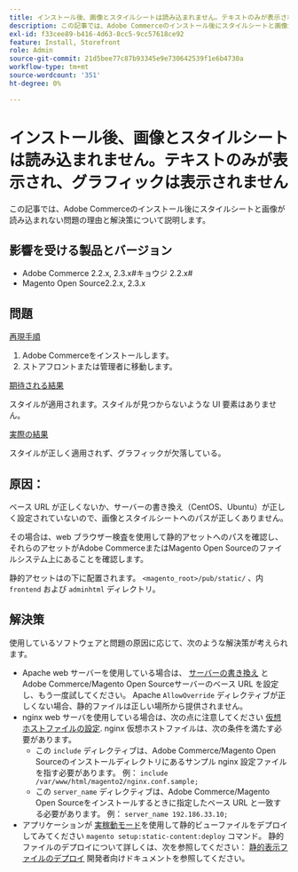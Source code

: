 ```yaml
---
title: インストール後、画像とスタイルシートは読み込まれません。テキストのみが表示され、グラフィックは表示されません
description: この記事では、Adobe Commerceのインストール後にスタイルシートと画像が読み込まれない問題の理由と解決策について説明します。
exl-id: f33cee89-b416-4d63-8cc5-9cc57618ce92
feature: Install, Storefront
role: Admin
source-git-commit: 21d5bee77c87b93345e9e730642539f1e6b4730a
workflow-type: tm+mt
source-wordcount: '351'
ht-degree: 0%

---
```


# インストール後、画像とスタイルシートは読み込まれません。テキストのみが表示され、グラフィックは表示されません

この記事では、Adobe Commerceのインストール後にスタイルシートと画像が読み込まれない問題の理由と解決策について説明します。

## 影響を受ける製品とバージョン

* Adobe Commerce 2.2.x, 2.3.x#キョウジ 2.2.x#
* Magento Open Source2.2.x, 2.3.x

## 問題

<u>再現手順</u>

1. Adobe Commerceをインストールします。
1. ストアフロントまたは管理者に移動します。

<u>期待される結果</u>

スタイルが適用されます。スタイルが見つからないような UI 要素はありません。

<u>実際の結果</u>

スタイルが正しく適用されず、グラフィックが欠落している。

## 原因：

ベース URL が正しくないか、サーバーの書き換え（CentOS、Ubuntu）が正しく設定されていないので、画像とスタイルシートへのパスが正しくありません。

その場合は、web ブラウザー検査を使用して静的アセットへのパスを確認し、それらのアセットがAdobe CommerceまたはMagento Open Sourceのファイルシステム上にあることを確認します。

静的アセットはの下に配置されます。 `<magento_root>/pub/static/` 、内 `frontend` および `adminhtml` ディレクトリ。

## 解決策

使用しているソフトウェアと問題の原因に応じて、次のような解決策が考えられます。

* Apache web サーバーを使用している場合は、 [サーバーの書き換え](https://devdocs.magento.com/guides/v2.3/install-gde/prereq/apache.html#apache-help-rewrite) とAdobe Commerce/Magento Open Sourceサーバーのベース URL を設定し、もう一度試してください。 Apache `AllowOverride` ディレクティブが正しくない場合、静的ファイルは正しい場所から提供されません。
* nginx web サーバを使用している場合は、次の点に注意してください [仮想ホストファイルの設定](https://devdocs.magento.com/guides/v2.3/install-gde/prereq/nginx.html#configure-nginx-ubuntu). nginx 仮想ホストファイルは、次の条件を満たす必要があります。
   * この `include` ディレクティブは、Adobe Commerce/Magento Open Sourceのインストールディレクトリにあるサンプル nginx 設定ファイルを指す必要があります。 例：    `include /var/www/html/magento2/nginx.conf.sample;`
   * この `server_name` ディレクティブは、Adobe Commerce/Magento Open Sourceをインストールするときに指定したベース URL と一致する必要があります。 例： `server_name 192.186.33.10;`
* アプリケーションが [実稼動モード](https://devdocs.magento.com/guides/v2.3/config-guide/bootstrap/magento-modes.html#production-mode)を使用して静的ビューファイルをデプロイしてみてください `magento setup:static-content:deploy` コマンド。 静的ファイルのデプロイについて詳しくは、次を参照してください： [静的表示ファイルのデプロイ](https://devdocs.magento.com/guides/v2.3/install-gde/install/cli/install-cli-subcommands-maint.html) 開発者向けドキュメントを参照してください。
